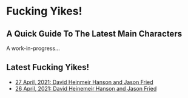 # Fucking Yikes!

## A Quick Guide To The Latest Main Characters

A work-in-progress...

## Latest Fucking Yikes!

* [27 April, 2021: David Heinmeir Hanson and Jason Fried](20210427-David-Heinemeir-Hanson-and-Jason-Fried.md)
* [26 April, 2021: David Heinemeir Hanson and Jason Fried](20210426-David-Heinemeir-Hanson-and-Jason-Fried.md)
